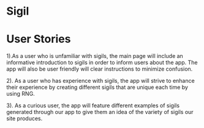 # Sigil

# User Stories
1).As a user who is unfamiliar with sigils, the main page will include an informative introduction to sigils in order to inform users about the app. The app will also be user friendly will clear instructions to minimize confusion. 

2). As a user who has experience with sigils, the app will strive to enhance their experience by creating different sigils that are unique each time by using RNG. 

3). As a curious user, the app will feature different examples of sigils generated through our app to give them an idea of the variety of sigils our site produces. 





